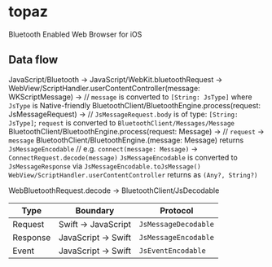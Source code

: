 # topaz
Bluetooth Enabled Web Browser for iOS

## Data flow

JavaScript/Bluetooth ->
JavaScript/WebKit.bluetoothRequest ->
WebView/ScriptHandler.userContentController(message: WKScriptMessage) -> // `message` is converted to `[String: JsType]` where `JsType` is Native-friendly
BluetoothClient/BluetoothEngine.process(request: JsMessageRequest) -> // `JsMessageRequest.body` is of type: `[String: JsType]`; `request` is converted to `BluetoothClient/Messages/Message`
BluetoothClient/BluetoothEngine.process(request: Message) -> // `request` -> `message`
BluetoothClient/BluetoothEngine.<function>(message: Message) returns `JsMessageEncodable` // e.g. `connect(message: Message)` -> `ConnectRequest.decode(message)`
`JsMessageEncodable` is converted to `JsMessageResponse` via `JsMessageEncodable.toJsMessage()`
`WebView/ScriptHandler.userContentController` returns as `(Any?, String?)`


WebBluetoothRequest.decode ->
BluetoothClient/JsDecodable


| Type     | Boundary            | Protocol             |
|----------|---------------------|----------------------|
| Request  | Swift -> JavaScript | `JsMessageDecodable` |
| Response | JavaScript -> Swift | `JsMessageEncodable` |
| Event    | JavaScript -> Swift | `JsEventEncodable`   |
